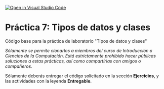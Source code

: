[![Open in Visual Studio Code](https://classroom.github.com/assets/open-in-vscode-718a45dd9cf7e7f842a935f5ebbe5719a5e09af4491e668f4dbf3b35d5cca122.svg)](https://classroom.github.com/online_ide?assignment_repo_id=11709794&assignment_repo_type=AssignmentRepo)
# Práctica 7: Tipos de datos y clases

Código base para la práctica de laboratorio "Tipos de datos y clases"

*Sólamente se permite clonarlos a miembros del curso de Introducción a Ciencias de la Computación.
Está estrictamente prohibido hacer públicas soluciones a estas prácticas, así como compartirlas con amigos o compañeros.*

Sólamente deberás entregar el código solicitado en la sección **Ejercicios**, y las actividades con la leyenda **Entregable**.
